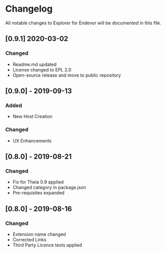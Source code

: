 # Changelog
All notable changes to Explorer for Endevor will be documented in this file.

## [0.9.1] 2020-03-02
### Changed
- Readme.md updated
- License changed to EPL 2.0
- Open-source release and move to public repository

## [0.9.0] - 2019-09-13
### Added
- New Host Creation

### Changed
- UX Enhancements

## [0.8.0] - 2019-08-21

### Changed
- Fix for Theia 0.9 applied
- Changed category in package.json
- Pre-requisites expanded

## [0.8.0] - 2019-08-16

### Changed
- Extension name changed
- Corrected Links
- Third Party Licence texts applied
